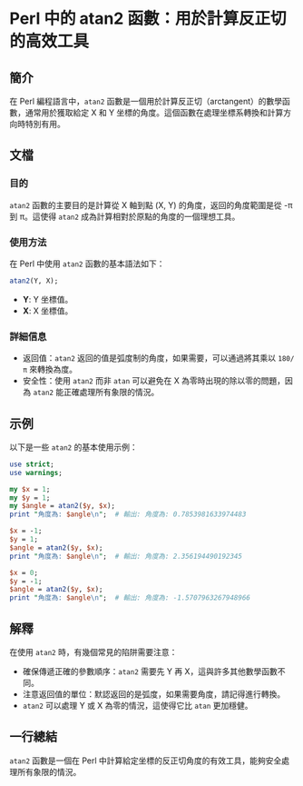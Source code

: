 <!--
Meta Description: # Perl 中的 atan2 函數：用於計算反正切的高效工具 ## 簡介 在 Perl 編程語言中，`atan2` 函數是一個用於計算反正切（arctangent）的數學函數，通常用於獲取給定 X 和 Y 坐標的角度。這個函數在處理坐標系轉換和計算方向時特別有用。 ## 文檔 ### 目的 `at...
Meta Keywords: atan2, perl, angle, 角度為, print
-->

# Perl 中的 atan2 函數：用於計算反正切的高效工具

## 簡介
在 Perl 編程語言中，`atan2` 函數是一個用於計算反正切（arctangent）的數學函數，通常用於獲取給定 X 和 Y 坐標的角度。這個函數在處理坐標系轉換和計算方向時特別有用。

## 文檔
### 目的
`atan2` 函數的主要目的是計算從 X 軸到點 (X, Y) 的角度，返回的角度範圍是從 -π 到 π。這使得 `atan2` 成為計算相對於原點的角度的一個理想工具。

### 使用方法
在 Perl 中使用 `atan2` 函數的基本語法如下：

```perl
atan2(Y, X);
```

- **Y**: Y 坐標值。
- **X**: X 坐標值。

### 詳細信息
- 返回值：`atan2` 返回的值是弧度制的角度，如果需要，可以通過將其乘以 `180/π` 來轉換為度。
- 安全性：使用 `atan2` 而非 `atan` 可以避免在 X 為零時出現的除以零的問題，因為 `atan2` 能正確處理所有象限的情況。

## 示例
以下是一些 `atan2` 的基本使用示例：

```perl
use strict;
use warnings;

my $x = 1;
my $y = 1;
my $angle = atan2($y, $x);
print "角度為: $angle\n";  # 輸出: 角度為: 0.7853981633974483

$x = -1;
$y = 1;
$angle = atan2($y, $x);
print "角度為: $angle\n";  # 輸出: 角度為: 2.356194490192345

$x = 0;
$y = -1;
$angle = atan2($y, $x);
print "角度為: $angle\n";  # 輸出: 角度為: -1.5707963267948966
```

## 解釋
在使用 `atan2` 時，有幾個常見的陷阱需要注意：
- 確保傳遞正確的參數順序：`atan2` 需要先 Y 再 X，這與許多其他數學函數不同。
- 注意返回值的單位：默認返回的是弧度，如果需要角度，請記得進行轉換。
- `atan2` 可以處理 Y 或 X 為零的情況，這使得它比 `atan` 更加穩健。

## 一行總結
`atan2` 函數是一個在 Perl 中計算給定坐標的反正切角度的有效工具，能夠安全處理所有象限的情況。